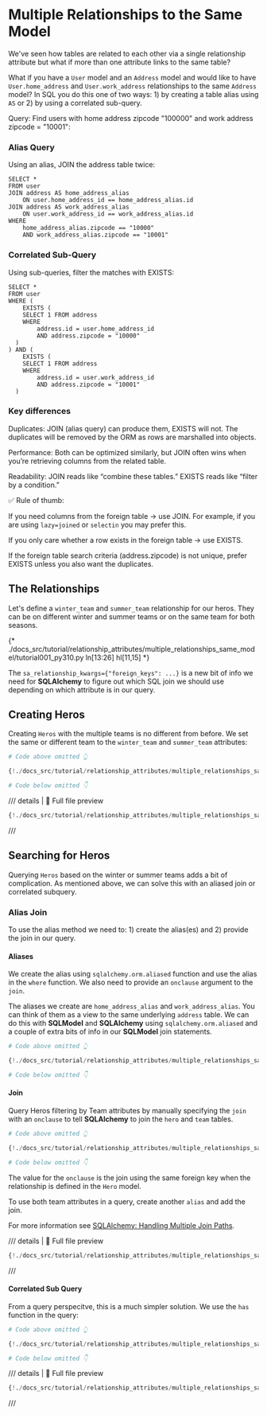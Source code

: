 # Multiple Relationships to the Same Model

We've seen how tables are related to each other via a single relationship attribute but what if more than
one attribute links to the same table?

What if you have a `User` model and an `Address` model and would like
to have `User.home_address` and `User.work_address` relationships to the same
`Address` model? In SQL you do this one of two ways: 1) by creating a table alias using `AS` or 2)
by using a correlated sub-query.

Query: Find users with home address zipcode "100000" and work address zipcode = "10001":

### Alias Query

Using an alias, JOIN the address table twice:
```
SELECT *
FROM user
JOIN address AS home_address_alias
    ON user.home_address_id == home_address_alias.id
JOIN address AS work_address_alias
    ON user.work_address_id == work_address_alias.id
WHERE
    home_address_alias.zipcode == "10000"
    AND work_address_alias.zipcode == "10001"
```

### Correlated Sub-Query
Using sub-queries, filter the matches with EXISTS:
```
SELECT *
FROM user
WHERE (
    EXISTS (
    SELECT 1 FROM address
    WHERE
        address.id = user.home_address_id
        AND address.zipcode = "10000"
  )
) AND (
    EXISTS (
    SELECT 1 FROM address
    WHERE
        address.id = user.work_address_id
        AND address.zipcode = "10001"
  )

```

### Key differences

Duplicates: JOIN (alias query) can produce them, EXISTS will not. The duplicates will be removed by the ORM
as rows are marshalled into objects.

Performance: Both can be optimized similarly, but JOIN often wins when you’re retrieving columns from the related table.

Readability: JOIN reads like “combine these tables.” EXISTS reads like “filter by a condition.”

✅ Rule of thumb:

If you need columns from the foreign table → use JOIN. For example, if you are using `lazy=joined` or `selectin` you may prefer this.

If you only care whether a row exists in the foreign table → use EXISTS.

If the foreign table search criteria (address.zipcode) is not unique, prefer EXISTS unless you also want the duplicates.

## The Relationships

Let's define a `winter_team` and `summer_team` relationship for our heros.  They can be on different
winter and summer teams or on the same team for both seasons.

{* ./docs_src/tutorial/relationship_attributes/multiple_relationships_same_model/tutorial001_py310.py ln[13:26] hl[11,15] *}

The `sa_relationship_kwargs={"foreign_keys": ...}` is a new bit of info we need for **SQLAlchemy** to
figure out which SQL join we should use depending on which attribute is in our query.

## Creating Heros

Creating `Heros` with the multiple teams is no different from before. We set the same or different
team to the `winter_team` and `summer_team` attributes:


```Python hl_lines="11-12 18-19"
# Code above omitted 👆

{!./docs_src/tutorial/relationship_attributes/multiple_relationships_same_model/tutorial001.py[ln:39-65]!}

# Code below omitted 👇
```

/// details | 👀 Full file preview

```Python
{!./docs_src/tutorial/relationship_attributes/multiple_relationships_same_model/tutorial001.py!}
```

///
## Searching for Heros

Querying `Heros` based on the winter or summer teams adds a bit of complication.  As
mentioned above, we can solve this with an aliased join or correlated subquery.

### Alias Join

To use the alias method we need to: 1) create the alias(es) and 2) provide the join in our query.

#### Aliases

We create the alias using `sqlalchemy.orm.aliased` function and use the alias in the `where` function.  We also
need to provide an `onclause` argument to the `join`.

The aliases we create are `home_address_alias` and `work_address_alias`.  You can think of them
as a view to the same underlying `address` table. We can do this with **SQLModel** and **SQLAlchemy** using `sqlalchemy.orm.aliased`
and a couple of extra bits of info in our **SQLModel** join statements.

```Python hl_lines="2"
# Code above omitted 👆

{!./docs_src/tutorial/relationship_attributes/multiple_relationships_same_model/tutorial001.py[ln:70-71]!}

# Code below omitted 👇
```

#### Join

Query Heros filtering by Team attributes by manually specifying the `join` with an `onclause` to tell **SQLAlchemy** to join the `hero` and `team` tables.

```Python hl_lines="7"
# Code above omitted 👆

{!./docs_src/tutorial/relationship_attributes/multiple_relationships_same_model/tutorial001.py[ln:70-89]!}

# Code below omitted 👇
```

The value for the `onclause` is the join using the same foreign key
when the relationship is defined in the `Hero` model.

To use both team attributes in a query, create another `alias` and add the join.

For more information see [SQLAlchemy: Handling Multiple Join Paths](https://docs.sqlalchemy.org/en/20/orm/join_conditions.html#handling-multiple-join-paths).

/// details | 👀 Full file preview

```Python
{!./docs_src/tutorial/relationship_attributes/multiple_relationships_same_model/tutorial001.py!}
```

///

#### Correlated Sub Query

From a query perspecitve, this is a much simpler solution.  We use the `has` function in the query:

```Python hl_lines="5"
# Code above omitted 👆

{!./docs_src/tutorial/relationship_attributes/multiple_relationships_same_model/tutorial001.py[ln:91-119]!}

# Code below omitted 👇
```
/// details | 👀 Full file preview

```Python
{!./docs_src/tutorial/relationship_attributes/multiple_relationships_same_model/tutorial001.py!}
```

///
